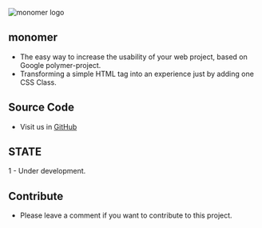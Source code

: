 ![monomer logo](http://desamovil.cl:81/design/img/monomer.png)
## monomer
* The easy way to increase the usability of your web project, based on Google polymer-project.
* Transforming a simple HTML tag into an experience just by adding one CSS Class.


## Source Code
* Visit us in [GitHub](https://github.com/develasquez/monomer) 


## STATE
1 - Under development.

## Contribute
* Please leave a comment if you want to contribute to this project.